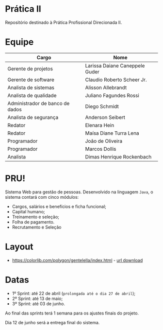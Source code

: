 # Prática II
Repositório destinado à Prática Profissional Direcionada II.

# Equipe
| Cargo  | Nome |
| ------------- | ------------- |
| Gerente de projetos  | Larissa Daiane Caneppele Guder  |
| Gerente de software  | Claudio Roberto Scheer Jr.  |
| Analista de sistemas | Alisson Allebrandt |
| Analista de qualidade | Juliano Fagundes Rossi |
| Administrador de banco de dados | Diego Schmidt |
| Analista de segurança | Anderson Seibert |
| Redator | Elenara Hein |
| Redator | Maísa Diane Turra Lena |
| Programador | João de Oliveira |
| Programador | Marcos Dollis |
| Analista | Dimas Henrique Rockenbach |

# PRU!
Sistema Web para gestão de pessoas.
Desenvolvido na linguagem `Java`, o sistema contará com cinco módulos:

- Cargos, salários e benefícios e ficha funcional;
- Capital humano;
- Treinamento e seleção;
- Folha de pagamento.
- Recrutamento e Seleção

# Layout
- <https://colorlib.com/polygon/gentelella/index.html> - [url download](http://www.999webtemplates.com/HAvNV)

# Datas
- 1º Sprint: até 22 de abril (`prolongada até o dia 27 de abril`); 
- 2º Sprint: até 13 de maio;
- 3º Sprint: até 03 de junho.

Ao final das sprints terá 1 semana para os ajustes finais do projeto.

Dia 12 de junho será a entrega final do sistema.
